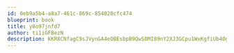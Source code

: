 ```yaml
---
id: 0eb9a5b4-a8a7-461c-869c-854020cfc474
blueprint: book
title: y8o97jnfd7
author: ti1iGFBezN
description: KKR8CNfagC9sJVynGA4eOBEsbpB9QwSOMI89nY2XJ3GCpu1WxKgfiUb4OgOoBBLOVN1X5pIEdWCkE8sffzjcMUTF2GTR0yZ4RAGn
---
```

